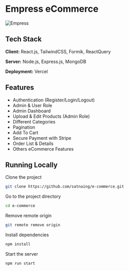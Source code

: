 
# Empress eCommerce

![Empress](https://res.cloudinary.com/dqscrfky2/image/upload/v1681562399/Mockup_2_rubh08.png)

## Tech Stack

**Client:** React.js, TailwindCSS, Formik, ReactQuery

**Server:** Node.js, Express.js, MongoDB

**Deployment:** Vercel


## Features

- Authentication (Register/Login/Logout)
- Admin & User Role
- Admin Dashboard
- Upload & Edit Products (Admin Role)
- Different Categories
- Pagination
- Add To Cart
- Secure Payment with Stripe
- Order List & Details
- Others eCommerce Features

## Running Locally

Clone the project

```bash
git clone https://github.com/satnaing/e-commerce.git
```

Go to the project directory

```bash
cd e-commerce
```

Remove remote origin

```bash
git remote remove origin
```

Install dependencies

```bash
npm install
```

Start the server

```bash
npm run start
```


